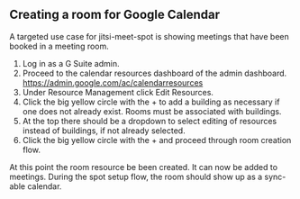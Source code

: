 ## Creating a room for Google Calendar

A targeted use case for jitsi-meet-spot is showing meetings that have been booked in a meeting room.

1. Log in as a G Suite admin.
1. Proceed to the calendar resources dashboard of the admin dashboard. https://admin.google.com/ac/calendarresources
1. Under Resource Management click Edit Resources.
1. Click the big yellow circle with the + to add a building as necessary if one does not already exist. Rooms must be associated with buildings.
1. At the top there should be a dropdown to select editing of resources instead of buildings, if not already selected.
1. Click the big yellow circle with the + and proceed through room creation flow.

At this point the room resource be been created. It can now be added to meetings. During the spot setup flow, the room should show up as a sync-able calendar.
